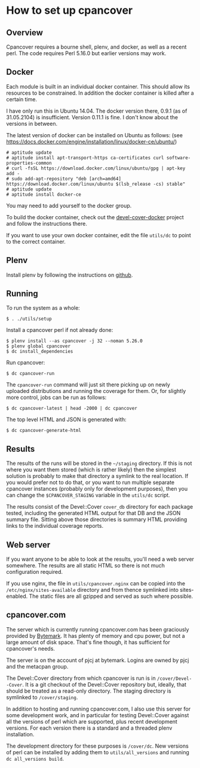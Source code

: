 How to set up cpancover
=======================

Overview
--------

Cpancover requires a bourne shell, plenv, and docker, as well as a recent perl.
The code requires Perl 5.16.0 but earlier versions may work.

Docker
------

Each module is built in an individual docker container.  This should allow its
resources to be constrained.  In addition the docker container is killed after a
certain time.

I have only run this in Ubuntu 14.04.  The docker version there, 0.9.1 (as of
31.05.2104) is insufficient.  Version 0.11.1 is fine.  I don't know about the
versions in between.

The latest version of docker can be installed on Ubuntu as follows:
(see https://docs.docker.com/engine/installation/linux/docker-ce/ubuntu/)

    # aptitude update
    # aptitude install apt-transport-https ca-certificates curl software-properties-common
    # curl -fsSL https://download.docker.com/linux/ubuntu/gpg | apt-key add -
    # sudo add-apt-repository "deb [arch=amd64] https://download.docker.com/linux/ubuntu $(lsb_release -cs) stable"
    # aptitude update
    # aptitude install docker-ce

You may need to add yourself to the docker group.

To build the docker container, check out the
[devel-cover-docker](https://github.com/pjcj/devel-cover-docker) project and
follow the instructions there.

If you want to use your own docker container, edit the file `utils/dc` to point
to the correct container.

Plenv
-----

Install plenv by following the instructions on
[github](https://github.com/tokuhirom/plenv).

Running
-------

To run the system as a whole:

    $ . ./utils/setup

Install a cpancover perl if not already done:

    $ plenv install --as cpancover -j 32 --noman 5.26.0
    $ plenv global cpancover
    $ dc install_dependencies

Run cpancover:

    $ dc cpancover-run

The `cpancover-run` command will just sit there picking up on newly uploaded
distributions and running the coverage for them.  Or, for slightly more
control, jobs can be run as follows:

    $ dc cpancover-latest | head -2000 | dc cpancover

The top level HTML and JSON is generated with:

    $ dc cpancover-generate-html

Results
-------

The results of the runs will be stored in the `~/staging` directory.  If this
is not where you want them stored (which is rather likely) then the simplest
solution is probably to make that directory a symlink to the real location.  If
you would prefer not to do that, or you want to run multiple separate cpancover
instances (probably only for development purposes), then you can change the
`$CPANCOVER_STAGING` variable in the `utils/dc` script.

The results consist of the Devel::Cover `cover_db` directory for each package
tested, including the generated HTML output for that DB and the JSON summary
file.  Sitting above those directories is summary HTML providing links to the
individual coverage reports.

Web server
----------

If you want anyone to be able to look at the results, you'll need a web server
somewhere.  The results are all static HTML so there is not much configuration
required.

If you use nginx, the file in `utils/cpancover.nginx` can be copied into the
`/etc/nginx/sites-available` directory and from thence symlinked into
sites-enabled.  The static files are all gzipped and served as such where
possible.

cpancover.com
-------------

The server which is currently running cpancover.com has been graciously
provided by [Bytemark](http://www.bytemark.co.uk/r/cpancover).  It has plenty
of memory and cpu power, but not a large amount of disk space.  That's fine
though, it has sufficient for cpancover's needs.

The server is on the account of pjcj at bytemark.  Logins are owned by pjcj and
the metacpan group.

The Devel::Cover directory from which cpancover is run is in
`/cover/Devel--Cover`.  It is a git checkout of the Devel::Cover repository
but, ideally, that should be treated as a read-only directory.  The staging
directory is symlinked to `/cover/staging`.

In addition to hosting and running cpancover.com, I also use this server for
some development work, and in particular for testing Devel::Cover against all
the versions of perl which are supported, plus recent development versions.
For each version there is a standard and a threaded plenv installation.

The development directory for these purposes is `/cover/dc`.  New versions of
perl can be installed by adding them to `utils/all_versions` and running `dc
all_versions build`.

